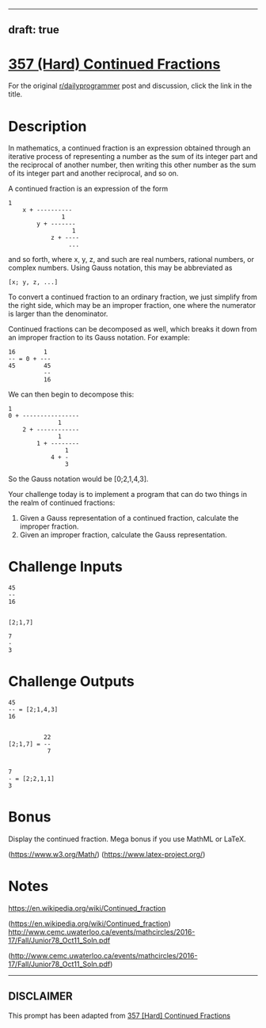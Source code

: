 ---
draft: true
----

# [357 (Hard) Continued Fractions](https://www.reddit.com/r/dailyprogrammer/comments/8dqzyi/20180420_challenge_357_hard_continued_fractions/)

For the original [r/dailyprogrammer](https://www.reddit.com/r/dailyprogrammer/) post and discussion, click the link in the title.

# Description
In mathematics, a continued fraction is an expression obtained through an iterative process of representing a number as the sum of its integer part and the reciprocal of another number, then writing this other number as the sum of its integer part and another reciprocal, and so on. 

A continued fraction is an expression of the form


```
1
    x + ----------
               1
        y + -------
                  1
            z + ----
                 ...
```
and so forth, where x, y, z, and such are real numbers, rational numbers, or complex numbers. Using Gauss notation, this may be abbreviated as 


```
[x; y, z, ...]
```
To convert a continued fraction to an ordinary fraction, we just simplify from the right side, which may be an improper fraction, one where the numerator is larger than the denominator. 

Continued fractions can be decomposed as well, which breaks it down from an improper fraction to its Gauss notation. For example:


```
16        1
-- = 0 + ---
45        45
          --
          16
```
We can then begin to decompose this:


```
1
0 + ----------------
              1
    2 + ------------
              1
        1 + --------
                1
            4 + -
                3
```
So the Gauss notation would be [0;2,1,4,3]. 

Your challenge today is to implement a program that can do two things in the realm of continued fractions:

1) Given a Gauss representation of a continued fraction, calculate the improper fraction.
2) Given an improper fraction, calculate the Gauss representation. 

# Challenge Inputs

```
45
--
16


[2;1,7]

7
-
3
```
# Challenge Outputs

```
45
-- = [2;1,4,3]
16


          22
[2;1,7] = --
           7


7
- = [2;2,1,1]
3
```
# Bonus
Display the continued fraction. Mega bonus if you use MathML or LaTeX. 

(https://www.w3.org/Math/)
(https://www.latex-project.org/)
# Notes
https://en.wikipedia.org/wiki/Continued_fraction

(https://en.wikipedia.org/wiki/Continued_fraction)
http://www.cemc.uwaterloo.ca/events/mathcircles/2016-17/Fall/Junior78_Oct11_Soln.pdf

(http://www.cemc.uwaterloo.ca/events/mathcircles/2016-17/Fall/Junior78_Oct11_Soln.pdf)

----
## **DISCLAIMER**
This prompt has been adapted from [357 [Hard] Continued Fractions](https://www.reddit.com/r/dailyprogrammer/comments/8dqzyi/20180420_challenge_357_hard_continued_fractions/
)
